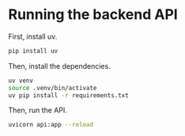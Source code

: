 # Running the backend API

First, install uv.
```bash
pip install uv
```

Then, install the dependencies.
```bash
uv venv
source .venv/bin/activate
uv pip install -r requirements.txt
```

Then, run the API.
```bash
uvicorn api:app --reload
```


